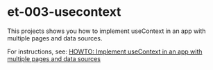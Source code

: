 # et-003-usecontext

This projects shows you how to implement useContext in an app with multiple pages and data sources.

For instructions, see: [HOWTO: Implement useContext in an app with multiple pages and data sources](https://edwardtanguay.vercel.app/howtos?id=636)



